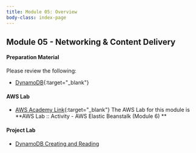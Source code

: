 ```yaml
---
title: Module 05: Overview
body-class: index-page
---
```


<!-- ![Monolithic App]({{URLROOT}}/shared/img/aws-monolithic.png)
*[Photo by Dall-E-3](https://openai.com/dall-e-3)* -->

## Module 05 - Networking &amp; Content Delivery


#### Preparation Material

Please review the following:
* [DynamoDB](https://aws.amazon.com/dynamodb/){:target="_blank"}



#### AWS Lab

* [AWS Academy Link](https://awsacademy.instructure.com){:target="_blank"} The AWS Lab for this module is **AWS Lab :: Activity - AWS Elastic Beanstalk (Module 6) **

<!-- !!! note "Lab Updates"

    IPv4 subnet CIDR block looks like it has a number already typed in, but you need to type into this box. The instructions mislabel it as IPv4 VPC CIDR block. -->

#### Project Lab

* [DynamoDB Creating and Reading](./project-lab.html)

<!-- #### Additional Materials -->

<!-- * [Individual Reflection Template]({{URLROOT}}/course/reflection.docx) -->

<!-- #### Hints and Helps

* [Hints](./hints.html) -->